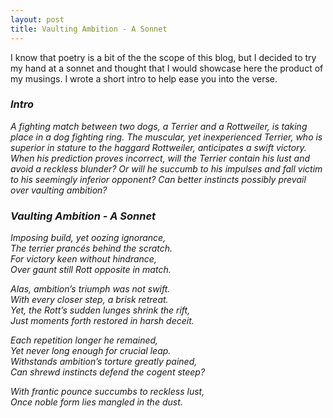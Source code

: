 ```yaml
---
layout: post
title: Vaulting Ambition - A Sonnet
---
```


I know that poetry is a bit of the the scope of this blog, but I decided to try my hand at a sonnet and thought that I would showcase here the product of my musings. I wrote a short intro to help ease you into the verse.

### *Intro*

*A fighting match between two dogs, a Terrier and a Rottweiler, is taking place in a dog fighting ring. The muscular, yet inexperienced Terrier, who is superior in stature to the haggard Rottweiler, anticipates a swift victory. When his prediction proves incorrect, will the Terrier contain his lust and avoid a reckless blunder? Or will he succumb to his impulses and fall victim to his seemingly inferior opponent? Can better instincts possibly prevail over vaulting ambition?*

### *Vaulting Ambition - A Sonnet*

*Imposing build, yet oozing ignorance,*  
*The terrier prancés behind the scratch.*  
*For victory keen without hindrance,*  
*Over gaunt still Rott opposite in match.* 

*Alas, ambition’s triumph was not swift.*  
*With every closer step, a brisk retreat.*  
*Yet, the Rott’s sudden lunges shrink the rift,*  
*Just moments forth restored in harsh deceit.* 

*Each repetition longer he remained,*  
*Yet never long enough for crucial leap.*  
*Withstands ambition’s torture greatly pained,*  
*Can shrewd instincts defend the cogent steep?*  

*With frantic pounce succumbs to reckless lust,*  
*Once noble form lies mangled in the dust.*  

